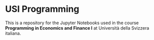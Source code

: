 # USI Programming

This is a repository for the Jupyter Notebooks used in the course **Programming in Economics and Finance I** at Università della Svizzera italiana.
